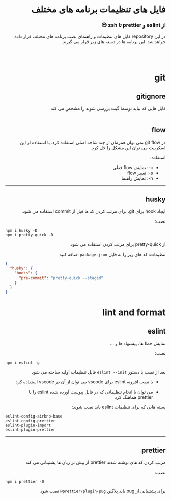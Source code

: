 <div dir="rtl">

# فایل های تنظیمات برنامه های مختلف

### از eslint و prettier تا zsh 😎

در این repository فایل های تنظیمات
و راهنمای نصب برنامه های مختلف
قرار داده خواهد شد. این برنامه ها در دسته های زیر قرار می گیرند.

<br />
<br />

# git

## gitignore

فایل هایی که نباید توسط گیت بررسی شوند را مشخص می کند
<br />
<br />

## flow

در git flow نمی توان همزمان از چند شاخه اصلی استفاده کرد.
با استفاده از این اسکریپت می توان این مشکل را حل کرد.

استفاده:
- c-: نمایش flow فعلی
- s-: تغییر flow
- h-: نمایش راهنما

---
## husky

ایجاد hook برای git. برای مرتب کردن کد ها
قبل از commit استفاده می شود.

نصب:

<div dir="ltr">

```shell
npm i husky -D
npm i pretty-quick -D
```
</div>

از pretty-quick برای مرتب کردن استفاده می شود.

تنظیمات:
کد های زیر را به فایل
`package.json`
اضافه کنید

<div dir="ltr">

```json
{
  "husky": {
    "hooks": {
      "pre-commit": "pretty-quick --staged"
    }
  }
}
```
</div>

# lint and format

## eslint

نمایش خطا ها، پیشنهاد ها و ...

نصب:

<div dir="ltr">

```shell
npm i eslint -g
```
</div>

بعد از نصب با دستور
`eslint --init`
فایل تنظیمات اولیه ساخته می شود

* با نصب افزونه eslint برای vscode می توان از آن
در vscode استفاده کرد

* می توان با انجام تنظیماتی که در فایل پیوست آورده شده eslint را با prettier هماهنگ کرد

بسته هایی که برای تنظیمات eslint باید نصب شوند:
<div dir="ltr">

```
eslint-config-airbnb-base
eslint-config-prettier
eslint-plugin-import
eslint-plugin-prettier
```
</div>

---
## prettier

مرتب کردن کد های نوشته شده. prettier از بیش تر زبان ها پشتیبانی می کند

نصب:

<div dir="ltr">

```shell
npm i prettier -D
```
</div>

برای پشتیبانی از pug باید پلاگین 
<span dir="ltr">`@prettier/plugin-pug`</span>
نصب شود

</div>
